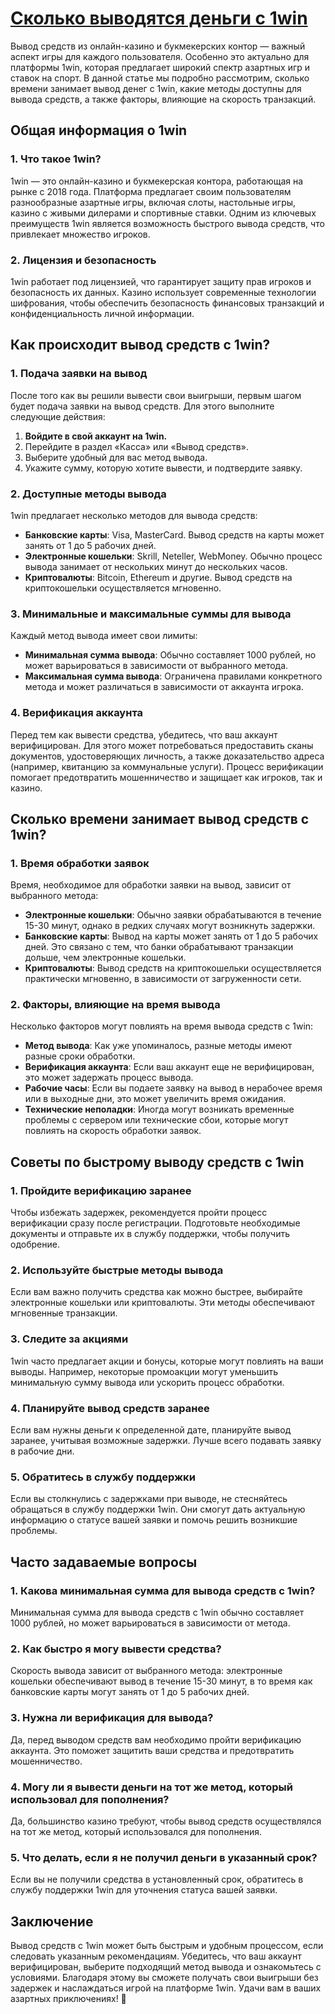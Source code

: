# [Сколько выводятся деньги с 1win](https://brandplay.link/9sD8CZLQ)

Вывод средств из онлайн-казино и букмекерских контор — важный аспект игры для каждого пользователя. Особенно это актуально для платформы 1win, которая предлагает широкий спектр азартных игр и ставок на спорт. В данной статье мы подробно рассмотрим, сколько времени занимает вывод денег с 1win, какие методы доступны для вывода средств, а также факторы, влияющие на скорость транзакций.

## Общая информация о 1win

### 1. Что такое 1win?

1win — это онлайн-казино и букмекерская контора, работающая на рынке с 2018 года. Платформа предлагает своим пользователям разнообразные азартные игры, включая слоты, настольные игры, казино с живыми дилерами и спортивные ставки. Одним из ключевых преимуществ 1win является возможность быстрого вывода средств, что привлекает множество игроков.

### 2. Лицензия и безопасность

1win работает под лицензией, что гарантирует защиту прав игроков и безопасность их данных. Казино использует современные технологии шифрования, чтобы обеспечить безопасность финансовых транзакций и конфиденциальность личной информации.

## Как происходит вывод средств с 1win?

### 1. Подача заявки на вывод

После того как вы решили вывести свои выигрыши, первым шагом будет подача заявки на вывод средств. Для этого выполните следующие действия:

1. **Войдите в свой аккаунт на 1win.**
2. Перейдите в раздел «Касса» или «Вывод средств».
3. Выберите удобный для вас метод вывода.
4. Укажите сумму, которую хотите вывести, и подтвердите заявку.

### 2. Доступные методы вывода

1win предлагает несколько методов для вывода средств:

* **Банковские карты**: Visa, MasterCard. Вывод средств на карты может занять от 1 до 5 рабочих дней.
* **Электронные кошельки**: Skrill, Neteller, WebMoney. Обычно процесс вывода занимает от нескольких минут до нескольких часов.
* **Криптовалюты**: Bitcoin, Ethereum и другие. Вывод средств на криптокошельки осуществляется мгновенно.

### 3. Минимальные и максимальные суммы для вывода

Каждый метод вывода имеет свои лимиты:

* **Минимальная сумма вывода**: Обычно составляет 1000 рублей, но может варьироваться в зависимости от выбранного метода.
* **Максимальная сумма вывода**: Ограничена правилами конкретного метода и может различаться в зависимости от аккаунта игрока.

### 4. Верификация аккаунта

Перед тем как вывести средства, убедитесь, что ваш аккаунт верифицирован. Для этого может потребоваться предоставить сканы документов, удостоверяющих личность, а также доказательство адреса (например, квитанцию за коммунальные услуги). Процесс верификации помогает предотвратить мошенничество и защищает как игроков, так и казино.

## Сколько времени занимает вывод средств с 1win?

### 1. Время обработки заявок

Время, необходимое для обработки заявки на вывод, зависит от выбранного метода:

* **Электронные кошельки**: Обычно заявки обрабатываются в течение 15-30 минут, однако в редких случаях могут возникнуть задержки.
* **Банковские карты**: Вывод на карты может занять от 1 до 5 рабочих дней. Это связано с тем, что банки обрабатывают транзакции дольше, чем электронные кошельки.
* **Криптовалюты**: Вывод средств на криптокошельки осуществляется практически мгновенно, в зависимости от загруженности сети.

### 2. Факторы, влияющие на время вывода

Несколько факторов могут повлиять на время вывода средств с 1win:

* **Метод вывода**: Как уже упоминалось, разные методы имеют разные сроки обработки.
* **Верификация аккаунта**: Если ваш аккаунт еще не верифицирован, это может задержать процесс вывода.
* **Рабочие часы**: Если вы подаете заявку на вывод в нерабочее время или в выходные дни, это может увеличить время ожидания.
* **Технические неполадки**: Иногда могут возникать временные проблемы с сервером или технические сбои, которые могут повлиять на скорость обработки заявок.

## Советы по быстрому выводу средств с 1win

### 1. Пройдите верификацию заранее

Чтобы избежать задержек, рекомендуется пройти процесс верификации сразу после регистрации. Подготовьте необходимые документы и отправьте их в службу поддержки, чтобы получить одобрение.

### 2. Используйте быстрые методы вывода

Если вам важно получить средства как можно быстрее, выбирайте электронные кошельки или криптовалюты. Эти методы обеспечивают мгновенные транзакции.

### 3. Следите за акциями

1win часто предлагает акции и бонусы, которые могут повлиять на ваши выводы. Например, некоторые промоакции могут уменьшить минимальную сумму вывода или ускорить процесс обработки.

### 4. Планируйте вывод средств заранее

Если вам нужны деньги к определенной дате, планируйте вывод заранее, учитывая возможные задержки. Лучше всего подавать заявку в рабочие дни.

### 5. Обратитесь в службу поддержки

Если вы столкнулись с задержками при выводе, не стесняйтесь обращаться в службу поддержки 1win. Они смогут дать актуальную информацию о статусе вашей заявки и помочь решить возникшие проблемы.

## Часто задаваемые вопросы

### 1. Какова минимальная сумма для вывода средств с 1win?

Минимальная сумма для вывода средств с 1win обычно составляет 1000 рублей, но может варьироваться в зависимости от метода.

### 2. Как быстро я могу вывести средства?

Скорость вывода зависит от выбранного метода: электронные кошельки обеспечивают вывод в течение 15-30 минут, в то время как банковские карты могут занять от 1 до 5 рабочих дней.

### 3. Нужна ли верификация для вывода?

Да, перед выводом средств вам необходимо пройти верификацию аккаунта. Это поможет защитить ваши средства и предотвратить мошенничество.

### 4. Могу ли я вывести деньги на тот же метод, который использовал для пополнения?

Да, большинство казино требуют, чтобы вывод средств осуществлялся на тот же метод, который использовался для пополнения.

### 5. Что делать, если я не получил деньги в указанный срок?

Если вы не получили средства в установленный срок, обратитесь в службу поддержки 1win для уточнения статуса вашей заявки.

## Заключение

Вывод средств с 1win может быть быстрым и удобным процессом, если следовать указанным рекомендациям. Убедитесь, что ваш аккаунт верифицирован, выберите подходящий метод вывода и ознакомьтесь с условиями. Благодаря этому вы сможете получать свои выигрыши без задержек и наслаждаться игрой на платформе 1win. Удачи вам в ваших азартных приключениях! 🎉

